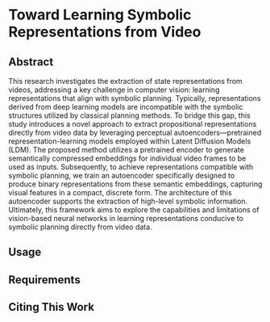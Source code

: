 # Toward Learning Symbolic Representations from Video

## Abstract

This research investigates the extraction of state representations from videos, addressing a key challenge in computer vision: learning representations that align with symbolic planning. Typically, representations derived from deep learning models are incompatible with the symbolic structures utilized by classical planning methods. To bridge this gap, this study introduces a novel approach to extract propositional representations directly from video data by leveraging perceptual autoencoders—pretrained representation-learning models employed within Latent Diffusion Models (LDM). The proposed method utilizes a pretrained encoder to generate semantically compressed embeddings for individual video frames to be used as inputs. Subsequently, to achieve representations compatible with symbolic planning, we train an autoencoder specifically designed to produce binary representations from these semantic embeddings, capturing visual features in a compact, discrete form. The architecture of this autoencoder supports the extraction of high-level symbolic information. Ultimately, this framework aims to explore the capabilities and limitations of vision-based neural networks in learning representations conducive to symbolic planning directly from video data.

## Usage

## Requirements

## Citing This Work
